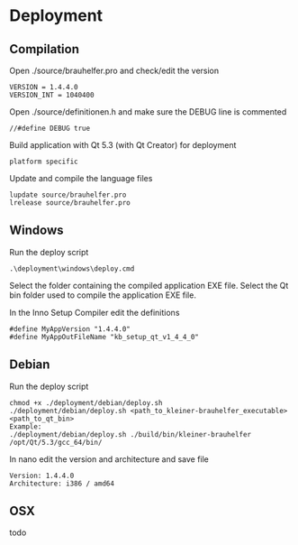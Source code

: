 # Deployment
## Compilation
Open ./source/brauhelfer.pro and check/edit the version
```
VERSION = 1.4.4.0
VERSION_INT = 1040400
```
Open ./source/definitionen.h and make sure the DEBUG line is commented
```
//#define DEBUG true
```
Build application with Qt 5.3 (with Qt Creator) for deployment
```
platform specific
```
Update and compile the language files
```
lupdate source/brauhelfer.pro
lrelease source/brauhelfer.pro
```
## Windows
Run the deploy script
```
.\deployment\windows\deploy.cmd
```
Select the folder containing the compiled application EXE file.
Select the Qt bin folder used to compile the application EXE file.

In the Inno Setup Compiler edit the definitions
```
#define MyAppVersion "1.4.4.0"
#define MyAppOutFileName "kb_setup_qt_v1_4_4_0"
```
## Debian
Run the deploy script
```
chmod +x ./deployment/debian/deploy.sh
./deployment/debian/deploy.sh <path_to_kleiner-brauhelfer_executable> <path_to_qt_bin>
Example:
./deployment/debian/deploy.sh ./build/bin/kleiner-brauhelfer /opt/Qt/5.3/gcc_64/bin/
```
In nano edit the version and architecture and save file
```
Version: 1.4.4.0
Architecture: i386 / amd64
```
## OSX
todo

